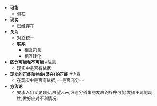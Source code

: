 - **可能**
	- 潜在
- **现实**
	- 已经存在
- **关系**
	- 对立统一
	- **联系**
		- 相互包含
		- 相互转化
- **区分可能和不可能** #注意
	- 现实中是否有依据
- **现实的可能和抽象(潜在)的可能** #注意
	- 在现实中是否有依据,==是否充分== 
- **方法论**
	- 要求人们立足现实,展望未来,注意分析事物发展的各种可能,发挥主观能动性,做好应对不利情况. <!--SR:!2022-10-13,1,230-->